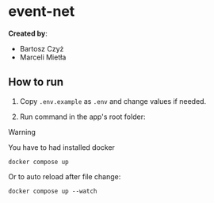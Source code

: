 # event-net

**Created by**:
 - Bartosz Czyż
 - Marceli Mietła

## How to run

1. Copy `.env.example` as `.env` and change values if needed.

2. Run command in the app's root folder:

> [!WARNING]
> You have to had installed docker

```
docker compose up
```

Or to auto reload after file change:

```
docker compose up --watch
```
